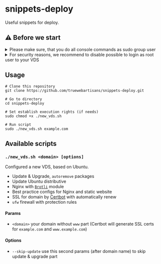 # snippets-deploy

Useful snippets for deploy.

## ⚠️ Before we start

<details>
  <summary>Please make sure, that you do all console commands as sudo group user</summary><br/>
  
  Create a new user (where `USER` is username you want to add):
  
  ```console
  adduser USER
  ```
  
  Add `USER` to `sudo` group:
  
  ```console
  adduser USER sudo
  ```
</details>
<details>
  <summary>For security reasons, we recommend to disable possible to login as root user to your VDS</summary><br/>
  
  Open SSH config:

  ```console
  nano /etc/ssh/sshd_config
  ```

  Find `PermitRootLogin` and set it to `no`, save (`ctrl + o`) and close `nano` editor (`ctrl + x`).
  
  Restart SSH service and logout:

  ```console
  systemctl restart sshd
  exit
  ```
  
  Re-login to your VDS as `USER` (where `IP` is your server IP):
  
  ```console
  ssh USER@IP
  ```
</details>

## Usage

```console
# Clone this repository
git clone https://github.com/truewebartisans/snippets-deploy.git

# Go to directory
cd snippets-deploy

# Set establish execution rights (if needs)
sudo chmod +x ./new_vds.sh

# Run script
sudo ./new_vds.sh example.com
```

## Available scripts

### `./new_vds.sh <domain> [options]`

Configured a new VDS, based on Ubuntu.

- Update & Upgrade, `autoremove` packages
- Update Ubuntu distributive
- Nginx with [`Brotli`](https://github.com/google/brotli) module
- Best practice configs for Nginx and static website
- SSL for domain by [Certbot](https://certbot.eff.org/) with automatically renew
- `ufw` firewall with protection rules

#### Params

-  `<domain>` your domain without `www` part (Certbot will generate SSL certs for `example.com` and `www.example.com`)

#### Options

- `--skip-update` use this second params (after domain name) to skip update & upgrade part
